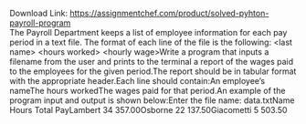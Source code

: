 Download Link: https://assignmentchef.com/product/solved-pyhton-payroll-program
<br>
The Payroll Department keeps a list of employee information for each pay period in a text file. The format of each line of the file is the following: &lt;last name&gt; &lt;hours worked&gt; &lt;hourly wage&gt;Write a program that inputs a filename from the user and prints to the terminal a report of the wages paid to the employees for the given period.The report should be in tabular format with the appropriate header.Each line should contain:An employee’s nameThe hours workedThe wages paid for that period.An example of the program input and output is shown below:Enter the file name: data.txtName Hours Total PayLambert 34 357.00Osborne 22 137.50Giacometti 5 503.50